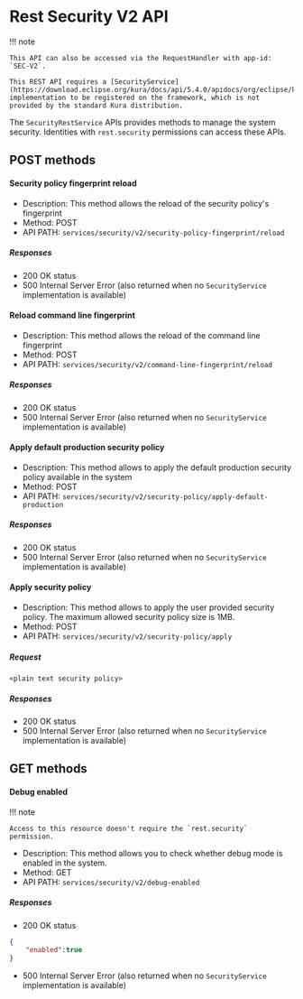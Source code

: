 # Rest Security V2 API
!!! note

    This API can also be accessed via the RequestHandler with app-id: `SEC-V2`.

    This REST API requires a [SecurityService](https://download.eclipse.org/kura/docs/api/5.4.0/apidocs/org/eclipse/kura/security/SecurityService.html) implementation to be registered on the framework, which is not provided by the standard Kura distribution.


The `SecurityRestService` APIs provides methods to manage the system security.
Identities with `rest.security` permissions can access these APIs.

## POST methods

#### Security policy fingerprint reload

- Description: This method allows the reload of the security policy's fingerprint
- Method: POST
- API PATH: `services/security/v2/security-policy-fingerprint/reload`

##### Responses

- 200 OK status
- 500 Internal Server Error (also returned when no `SecurityService` implementation is available)

#### Reload command line fingerprint

- Description: This method allows the reload of the command line fingerprint
- Method: POST
- API PATH: `services/security/v2/command-line-fingerprint/reload`

##### Responses

- 200 OK status
- 500 Internal Server Error (also returned when no `SecurityService` implementation is available)

#### Apply default production security policy

- Description: This method allows to apply the default production security policy available in the system
- Method: POST
- API PATH: `services/security/v2/security-policy/apply-default-production`

##### Responses

- 200 OK status
- 500 Internal Server Error (also returned when no `SecurityService` implementation is available)

#### Apply security policy

- Description: This method allows to apply the user provided security policy. The maximum allowed security policy size is 1MB.
- Method: POST
- API PATH: `services/security/v2/security-policy/apply`

##### Request

```
<plain text security policy>
```

##### Responses

- 200 OK status
- 500 Internal Server Error (also returned when no `SecurityService` implementation is available)

## GET methods

#### Debug enabled 
!!! note

    Access to this resource doesn't require the `rest.security` permission.

- Description: This method allows you to check whether debug mode is enabled in the system.
- Method: GET
- API PATH: `services/security/v2/debug-enabled`

##### Responses

- 200 OK status
```JSON
{
    "enabled":true
}
```
- 500 Internal Server Error (also returned when no `SecurityService` implementation is available)
